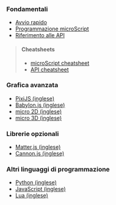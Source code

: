 

### Fondamentali
* [Avvio rapido](https://github.com/pmgl/microstudio/wiki/it-Quickstart)
* [Programmazione microScript](https://github.com/pmgl/microstudio/wiki/it-Programming)
* [Riferimento alle API](https://github.com/pmgl/microstudio/wiki/it-API)

> #### Cheatsheets
> * [microScript cheatsheet](https://github.com/pmgl/microstudio/wiki/en-microScript_cheatsheet)
> * [API cheatsheet](https://github.com/pmgl/microstudio/wiki/en-API_cheatsheet)

### Grafica avanzata
* [PixiJS (inglese)](https://github.com/pmgl/microstudio/wiki/en-Pixi)
* [Babylon.js (inglese)](https://github.com/pmgl/microstudio/wiki/en-Babylon)
* [micro 2D (inglese)](https://github.com/pmgl/microstudio/wiki/en-M2D)
* [micro 3D (inglese)](https://github.com/pmgl/microstudio/wiki/en-M3D)

### Librerie opzionali
* [Matter.js (inglese)](https://github.com/pmgl/microstudio/wiki/en-Matter)
* [Cannon.js (inglese)](https://github.com/pmgl/microstudio/wiki/en-Cannon)

### Altri linguaggi di programmazione
* [Python (inglese)](https://github.com/pmgl/microstudio/wiki/en-Python)
* [JavaScript (inglese)](https://github.com/pmgl/microstudio/wiki/en-JavaScript)
* [Lua (inglese)](https://github.com/pmgl/microstudio/wiki/en-Lua)
